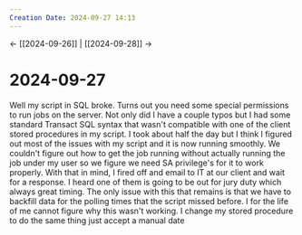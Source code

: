 ```yaml
---
Creation Date: 2024-09-27 14:13
---
```


<- [[2024-09-26]] | [[2024-09-28]]  ->

# 2024-09-27
Well my script in SQL broke. Turns out you need some special permissions to run jobs on the server. Not only did I have a couple typos but I had some standard Transact SQL syntax that wasn't compatible with one of the client stored procedures in my script. I took about half the day but I think I figured out most of the issues with my script and it is now running smoothly. We couldn't figure out how to get the job running without actually running the job under my user so we figure we need SA privilege's for it to work properly.
With that in mind, I fired off and email to IT at our client and wait for a response. I heard one of them is going to be out for jury duty which always great timing. The only issue with this that remains is that we have to backfill data for the polling times that the script missed before. I for the life of me cannot figure why this wasn't working. I change my stored procedure to do the same thing just accept a manual date 